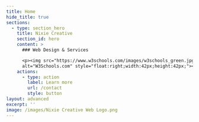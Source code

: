 ```yaml
---
title: Home
hide_title: true
sections:
  - type: section_hero
    title: Nixie Creative
    section_id: hero
    content: >
      ### Web Design & Services

      <p><img src="https://www.w3schools.com/images/w3schools_green.jpg"
      alt="W3Schools.com" style="float:right;width:42px;height:42px;"></p>
    actions:
      - type: action
        label: Learn more
        url: /contact
        style: button
layout: advanced
excerpt: ''
image: /images/Nixie Creative Web Logo.png
---
```

